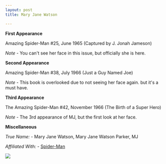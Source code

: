 ```yaml
---
layout: post
title: Mary Jane Watson

---
```


**First Appearance**

Amazing Spider-Man #25, June 1965 (Captured by J. Jonah Jameson)

*Note* - You can't see her face in this issue, but officially she is here.

**Second Appearance**

Amazing Spider-Man #38, July 1966 (Just a Guy Named Joe)

*Note* - This book is overlooked due to not seeing her face again. but it's a must have.

**Third Appearance**

The Amazing Spider-Man #42, November 1966 (The Birth of a Super Hero)

*Note* - The 3rd appearance of MJ, but the first look at her face.

**Miscellaneous**

*True Name:* - Mary Jane Watson, Mary Jane Watson Parker, MJ

*Affiliated With:* - <a href="http://comicfirsts.com/2016-01-16-spider-man">Spider-Man</a>

<img src="http://comicfirsts.com/images/marvel/amazing-spider-man-issue-38.jpg">
